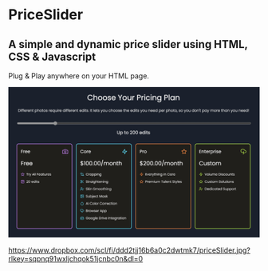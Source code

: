 # PriceSlider

## A simple and dynamic price slider using HTML, CSS & Javascript

Plug & Play anywhere on your HTML page.

![priceSlider.jpg](https://github.com/inimist/PriceSlider/blob/master/priceSlider.jpg)

https://www.dropbox.com/scl/fi/ddd2tjj16b6a0c2dwtmk7/priceSlider.jpg?rlkey=sqpnq91wxljchqok51jcnbc0n&dl=0
